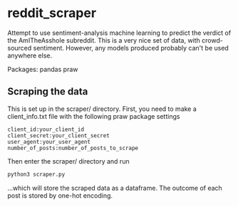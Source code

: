 # reddit_scraper

Attempt to use sentiment-analysis machine learning to predict the verdict of the AmITheAsshole subreddit.
This is a very nice set of data, with crowd-sourced sentiment. However, any models produced probably can't be used anywhere else.

Packages:
pandas
praw

## Scraping the data

This is set up in the scraper/ directory.
First, you need to make a client_info.txt file with the following praw package settings 

```
client_id:your_client_id
client_secret:your_client_secret
user_agent:your_user_agent
number_of_posts:number_of_posts_to_scrape
```

Then enter the scraper/ directory and run

```bash
python3 scraper.py
```

...which will store the scraped data as a dataframe. The outcome of each post is stored by one-hot encoding. 
